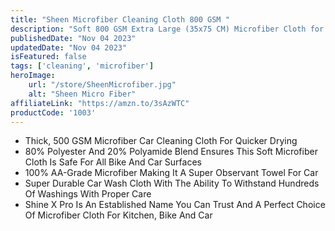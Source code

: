 ```yaml
---
title: "Sheen Microfiber Cleaning Cloth 800 GSM "
description: "Soft 800 GSM Extra Large (35x75 CM) Microfiber Cloth for Car and Bike - Suede Edging for Scratchless Drying and Detailing"
publishedDate: "Nov 04 2023"
updatedDate: "Nov 04 2023"
isFeatured: false
tags: ['cleaning', 'microfiber']  
heroImage:
    url: "/store/SheenMicrofiber.jpg"
    alt: "Sheen Micro Fiber"
affiliateLink: "https://amzn.to/3sAzWTC"
productCode: '1003'
---
```


- Thick, 500 GSM Microfiber Car Cleaning Cloth For Quicker Drying
- 80% Polyester And 20% Polyamide Blend Ensures This Soft Microfiber Cloth Is Safe For All Bike And Car Surfaces
- 100% AA-Grade Microfiber Making It A Super Observant Towel For Car
- Super Durable Car Wash Cloth With The Ability To Withstand Hundreds Of Washings With Proper Care
- Shine X Pro Is An Established Name You Can Trust And A Perfect Choice Of Microfiber Cloth For Kitchen, Bike And Car